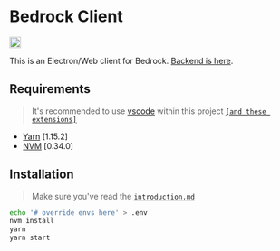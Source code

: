 # Bedrock Client

[<img height="20" alt="CircleCI" target="_blank" src="https://circleci.com/gh/prometheonsystems/bedrock-client2.svg?style=shield&circle-token=05d1586190f934f95d9337630ac88c2e64fa2efd" />](https://circleci.com/gh/prometheonsystems/bedrock-client2)

This is an Electron/Web client for Bedrock. [Backend is here](https://github.com/prometheonsystems/bedrock-backend).

## Requirements

> It's recommended to use [vscode](https://code.visualstudio.com/) within this project [`[and these extensions]`](wiki/vscode-recommendations.md)

- [Yarn](https://yarnpkg.com/en/docs/install) [1.15.2]
- [NVM](https://github.com/nvm-sh/nvm/blob/master/README.md#install--update-script) [0.34.0]

## Installation

> Make sure you've read the [`introduction.md`](/wiki/introduction.md)

```bash
echo '# override envs here' > .env
nvm install
yarn
yarn start
```
